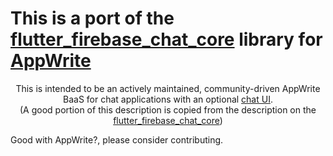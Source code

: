 <h1>This is a port of the <a href="https://github.com/flyerhq/flutter_firebase_chat_core/blob/main/README.md">flutter_firebase_chat_core</a> library for <a href="https://appwrite.io/">AppWrite</a></h1>
<p align="center">
  This is intended to be an actively maintained, community-driven AppWrite BaaS for chat applications with an optional <a href="https://pub.dev/packages/flutter_chat_ui">chat UI</a>.<br>(A good portion of this description is copied from the description on the <a href="https://github.com/flyerhq/flutter_firebase_chat_core/blob/main/README.md">flutter_firebase_chat_core</a>)
</p>

<p>Good with AppWrite?, please consider contributing.</p>